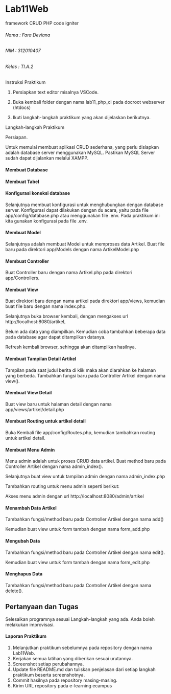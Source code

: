 # Lab11Web 
framework CRUD PHP code igniter

###### Nama : Fara Deviana
###### NIM : 312010407
###### Kelas : TI.A.2

Instruksi Praktikum

1. Persiapkan text editor misalnya VSCode.

2. Buka kembali folder dengan nama lab11_php_ci pada docroot webserver (htdocs)

3. Ikuti langkah-langkah praktikum yang akan dijelaskan berikutnya.

Langkah-langkah Praktikum

Persiapan.

Untuk memulai membuat aplikasi CRUD sederhana, yang perlu disiapkan adalah 
database server menggunakan MySQL. Pastikan MySQL Server sudah dapat dijalankan 
melalui XAMPP.

#### Membuat Database


#### Membuat Tabel

#### Konfigurasi koneksi database
Selanjutnya membuat konfigurasi untuk menghubungkan dengan database server. 
Konfigurasi dapat dilakukan dengan du acara, yaitu pada file app/config/database.php
atau menggunakan file .env. Pada praktikum ini kita gunakan konfigurasi pada file .env.

#### Membuat Model
Selanjutnya adalah membuat Model untuk memproses data Artikel. Buat file baru pada 
direktori app/Models dengan nama ArtikelModel.php

#### Membuat Controller
Buat Controller baru dengan nama Artikel.php pada direktori app/Controllers. 

#### Membuat View
Buat direktori baru dengan nama artikel pada direktori app/views, kemudian buat file 
baru dengan nama index.php. 

Selanjutnya buka browser kembali, dengan mengakses url http://localhost:8080/artikeL

Belum ada data yang diampilkan. Kemudian coba tambahkan beberapa data pada 
database agar dapat ditampilkan datanya.

Refresh kembali browser, sehingga akan ditampilkan hasilnya.

#### Membuat Tampilan Detail Artikel
Tampilan pada saat judul berita di klik maka akan diarahkan ke halaman yang berbeda. 
Tambahkan fungsi baru pada Controller Artikel dengan nama view().

#### Membuat View Detail
Buat view baru untuk halaman detail dengan nama app/views/artikel/detail.php

#### Membuat Routing untuk artikel detail
Buka Kembali file app/config/Routes.php, kemudian tambahkan routing untuk artikel 
detail.

#### Membuat Menu Admin
Menu admin adalah untuk proses CRUD data artikel. Buat method baru pada 
Controller Artikel dengan nama admin_index(). 

Selanjutnya buat view untuk tampilan admin dengan nama admin_index.php

Tambahkan routing untuk menu admin seperti berikut:


Akses menu admin dengan url http://localhost:8080/admin/artikel


#### Menambah Data Artikel
Tambahkan fungsi/method baru pada Controller Artikel dengan nama add()


Kemudian buat view untuk form tambah dengan nama form_add.php

#### Mengubah Data
Tambahkan fungsi/method baru pada Controller Artikel dengan nama edit(). 


Kemudian buat view untuk form tambah dengan nama form_edit.php


#### Menghapus Data
Tambahkan fungsi/method baru pada Controller Artikel dengan nama delete().

## Pertanyaan dan Tugas

Selesaikan programnya sesuai Langkah-langkah yang ada. Anda boleh melakukan 
improvisasi.

#### Laporan Praktikum

1. Melanjutkan praktikum sebelumnya pada repository dengan nama Lab11Web.
2. Kerjakan semua latihan yang diberikan sesuai urutannya.
3. Screenshot setiap perubahannya.
4. Update file README.md dan tuliskan penjelasan dari setiap langkah praktikum 
beserta screenshotnya.
5. Commit hasilnya pada repository masing-masing.
6. Kirim URL repository pada e-learning ecampus
